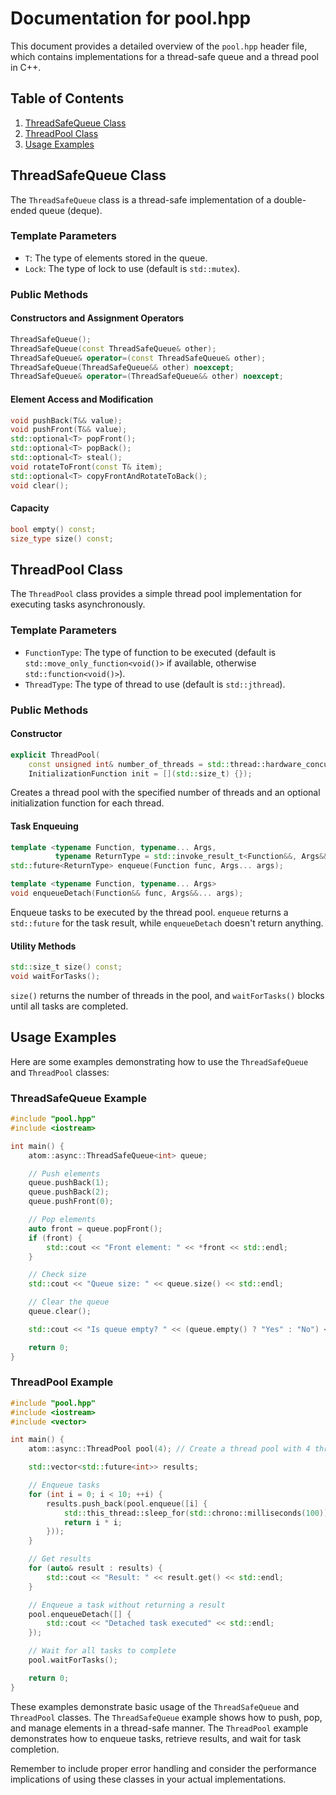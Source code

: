 # Documentation for pool.hpp

This document provides a detailed overview of the `pool.hpp` header file, which contains implementations for a thread-safe queue and a thread pool in C++.

## Table of Contents

1. [ThreadSafeQueue Class](#threadsafequeue-class)
2. [ThreadPool Class](#threadpool-class)
3. [Usage Examples](#usage-examples)

## ThreadSafeQueue Class

The `ThreadSafeQueue` class is a thread-safe implementation of a double-ended queue (deque).

### Template Parameters

- `T`: The type of elements stored in the queue.
- `Lock`: The type of lock to use (default is `std::mutex`).

### Public Methods

#### Constructors and Assignment Operators

```cpp
ThreadSafeQueue();
ThreadSafeQueue(const ThreadSafeQueue& other);
ThreadSafeQueue& operator=(const ThreadSafeQueue& other);
ThreadSafeQueue(ThreadSafeQueue&& other) noexcept;
ThreadSafeQueue& operator=(ThreadSafeQueue&& other) noexcept;
```

#### Element Access and Modification

```cpp
void pushBack(T&& value);
void pushFront(T&& value);
std::optional<T> popFront();
std::optional<T> popBack();
std::optional<T> steal();
void rotateToFront(const T& item);
std::optional<T> copyFrontAndRotateToBack();
void clear();
```

#### Capacity

```cpp
bool empty() const;
size_type size() const;
```

## ThreadPool Class

The `ThreadPool` class provides a simple thread pool implementation for executing tasks asynchronously.

### Template Parameters

- `FunctionType`: The type of function to be executed (default is `std::move_only_function<void()>` if available, otherwise `std::function<void()>`).
- `ThreadType`: The type of thread to use (default is `std::jthread`).

### Public Methods

#### Constructor

```cpp
explicit ThreadPool(
    const unsigned int& number_of_threads = std::thread::hardware_concurrency(),
    InitializationFunction init = [](std::size_t) {});
```

Creates a thread pool with the specified number of threads and an optional initialization function for each thread.

#### Task Enqueuing

```cpp
template <typename Function, typename... Args,
          typename ReturnType = std::invoke_result_t<Function&&, Args&&...>>
std::future<ReturnType> enqueue(Function func, Args... args);

template <typename Function, typename... Args>
void enqueueDetach(Function&& func, Args&&... args);
```

Enqueue tasks to be executed by the thread pool. `enqueue` returns a `std::future` for the task result, while `enqueueDetach` doesn't return anything.

#### Utility Methods

```cpp
std::size_t size() const;
void waitForTasks();
```

`size()` returns the number of threads in the pool, and `waitForTasks()` blocks until all tasks are completed.

## Usage Examples

Here are some examples demonstrating how to use the `ThreadSafeQueue` and `ThreadPool` classes:

### ThreadSafeQueue Example

```cpp
#include "pool.hpp"
#include <iostream>

int main() {
    atom::async::ThreadSafeQueue<int> queue;

    // Push elements
    queue.pushBack(1);
    queue.pushBack(2);
    queue.pushFront(0);

    // Pop elements
    auto front = queue.popFront();
    if (front) {
        std::cout << "Front element: " << *front << std::endl;
    }

    // Check size
    std::cout << "Queue size: " << queue.size() << std::endl;

    // Clear the queue
    queue.clear();

    std::cout << "Is queue empty? " << (queue.empty() ? "Yes" : "No") << std::endl;

    return 0;
}
```

### ThreadPool Example

```cpp
#include "pool.hpp"
#include <iostream>
#include <vector>

int main() {
    atom::async::ThreadPool pool(4); // Create a thread pool with 4 threads

    std::vector<std::future<int>> results;

    // Enqueue tasks
    for (int i = 0; i < 10; ++i) {
        results.push_back(pool.enqueue([i] {
            std::this_thread::sleep_for(std::chrono::milliseconds(100));
            return i * i;
        }));
    }

    // Get results
    for (auto& result : results) {
        std::cout << "Result: " << result.get() << std::endl;
    }

    // Enqueue a task without returning a result
    pool.enqueueDetach([] {
        std::cout << "Detached task executed" << std::endl;
    });

    // Wait for all tasks to complete
    pool.waitForTasks();

    return 0;
}
```

These examples demonstrate basic usage of the `ThreadSafeQueue` and `ThreadPool` classes. The `ThreadSafeQueue` example shows how to push, pop, and manage elements in a thread-safe manner. The `ThreadPool` example demonstrates how to enqueue tasks, retrieve results, and wait for task completion.

Remember to include proper error handling and consider the performance implications of using these classes in your actual implementations.
